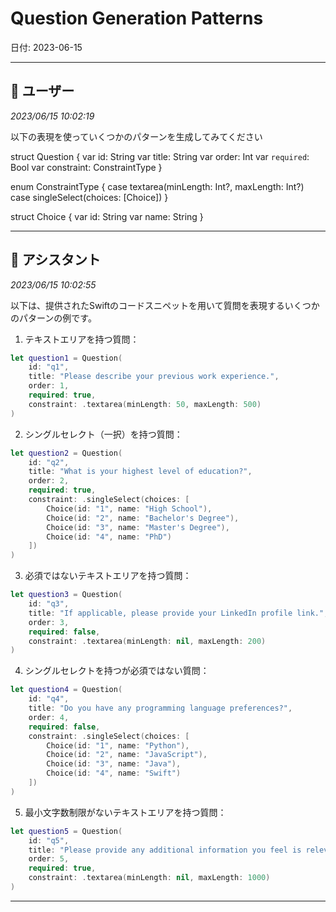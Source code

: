 # Question Generation Patterns

日付: 2023-06-15

---

## 👤 ユーザー
*2023/06/15 10:02:19*

以下の表現を使っていくつかのパターンを生成してみてください



struct Question {
    var id: String
    var title: String
    var order: Int
    var `required`: Bool
    var constraint: ConstraintType
}

enum ConstraintType {
    case textarea(minLength: Int?, maxLength: Int?)
    case singleSelect(choices: [Choice])
}

struct Choice {
    var id: String
    var name: String
}

---

## 🤖 アシスタント
*2023/06/15 10:02:55*

以下は、提供されたSwiftのコードスニペットを用いて質問を表現するいくつかのパターンの例です。

1. テキストエリアを持つ質問：

```swift
let question1 = Question(
    id: "q1",
    title: "Please describe your previous work experience.",
    order: 1,
    required: true,
    constraint: .textarea(minLength: 50, maxLength: 500)
)
```

2. シングルセレクト（一択）を持つ質問：

```swift
let question2 = Question(
    id: "q2",
    title: "What is your highest level of education?",
    order: 2,
    required: true,
    constraint: .singleSelect(choices: [
        Choice(id: "1", name: "High School"),
        Choice(id: "2", name: "Bachelor's Degree"),
        Choice(id: "3", name: "Master's Degree"),
        Choice(id: "4", name: "PhD")
    ])
)
```

3. 必須ではないテキストエリアを持つ質問：

```swift
let question3 = Question(
    id: "q3",
    title: "If applicable, please provide your LinkedIn profile link.",
    order: 3,
    required: false,
    constraint: .textarea(minLength: nil, maxLength: 200)
)
```

4. シングルセレクトを持つが必須ではない質問：

```swift
let question4 = Question(
    id: "q4",
    title: "Do you have any programming language preferences?",
    order: 4,
    required: false,
    constraint: .singleSelect(choices: [
        Choice(id: "1", name: "Python"),
        Choice(id: "2", name: "JavaScript"),
        Choice(id: "3", name: "Java"),
        Choice(id: "4", name: "Swift")
    ])
)
```

5. 最小文字数制限がないテキストエリアを持つ質問：

```swift
let question5 = Question(
    id: "q5",
    title: "Please provide any additional information you feel is relevant.",
    order: 5,
    required: true,
    constraint: .textarea(minLength: nil, maxLength: 1000)
)
```

---
